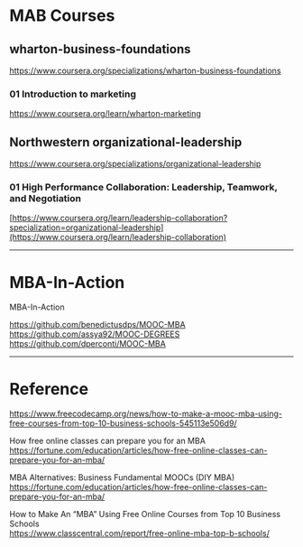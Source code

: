 #  MAB Courses
## wharton-business-foundations
https://www.coursera.org/specializations/wharton-business-foundations  
### 01 Introduction to marketing       
https://www.coursera.org/learn/wharton-marketing        

## Northwestern  organizational-leadership   
https://www.coursera.org/specializations/organizational-leadership          

### 01 High Performance Collaboration: Leadership, Teamwork, and Negotiation 
[https://www.coursera.org/learn/leadership-collaboration?specialization=organizational-leadership](https://www.coursera.org/learn/leadership-collaboration)         







---

# MBA-In-Action
MBA-In-Action
   

https://github.com/benedictusdps/MOOC-MBA                
https://github.com/assya92/MOOC-DEGREES                 
https://github.com/dperconti/MOOC-MBA             

---
# Reference

https://www.freecodecamp.org/news/how-to-make-a-mooc-mba-using-free-courses-from-top-10-business-schools-545113e506d9/        

How free online classes can prepare you for an MBA            
https://fortune.com/education/articles/how-free-online-classes-can-prepare-you-for-an-mba/       


MBA Alternatives: Business Fundamental MOOCs (DIY MBA)    
[https://fortune.com/education/articles/how-free-online-classes-can-prepare-you-for-an-mba/  ](https://www.bschools.org/blog/mba-alternatives-online-mba-diy)       

How to Make An “MBA” Using Free Online Courses from Top 10 Business Schools     
https://www.classcentral.com/report/free-online-mba-top-b-schools/       
